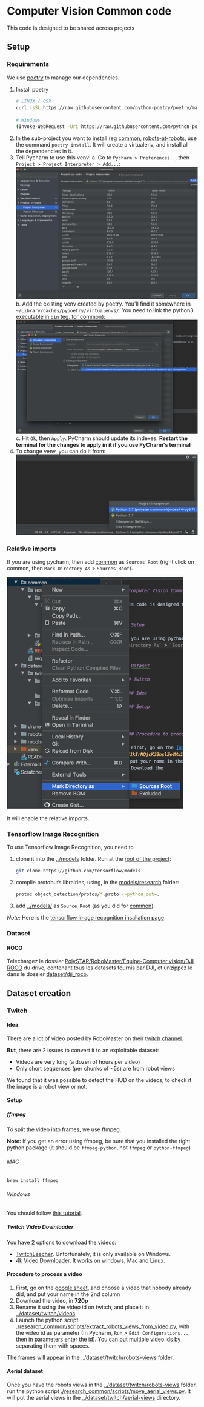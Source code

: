 
# Computer Vision Common code

This code is designed to be shared across projects


## Setup


### Requirements

We use [poetry](https://python-poetry.org/) to manage our dependencies.

1. Install poetry
    ```bash
    # LINUX / OSX
    curl -sSL https://raw.githubusercontent.com/python-poetry/poetry/master/get-poetry.py | python

    # Windows
    (Invoke-WebRequest -Uri https://raw.githubusercontent.com/python-poetry/poetry/master/get-poetry.py -UseBasicParsing).Content | python
    ```
2. In the sub-project you want to install (eg [common](./), [robots-at-robots](../robots-at-robots), use the command `poetry install`. It will create a virtualenv, and install all the dependencies in it.
3. Tell Pycharm to use this venv:
    a. Go to `Pycharm > Preferences..`, then `Project > Project Interpreter > Add...`:
        ![Add pypoetry venv to PyCharm](./doc/add_venv_1.png)
    b. Add the existing venv created by poetry. You'll find it somewhere in `~/Library/Caches/pypoetry/virtualenvs/`. You need to link the python3 executable in `bin` (eg. for common):
        ![Add pypoetry venv to PyCharm](./doc/add_venv_2.png)
     c. Hit `Ok`, then `Apply`. PyCharm should update its indexes. **Restart the terminal for the changes to apply in it if you use PyCharm's terminal**
4. To change venv, you can do it from:
   ![Change venv in PyCharm](./doc/change_venv.png)



### Relative imports

If you are using pycharm, then add [common](./) as `Sources Root` (right click on common, then `Mark Directory As` > `Sources Root`).

![Add common to Sources Root](./doc/add_common_to_source_root.png)

It will enable the relative imports.

### Tensorflow Image Recognition

To use Tensorflow Image Recognition, you need to

 1. clone it into the [../models](../models) folder. Run at the [root of the project](../):
    ```bash
    git clone https://github.com/tensorflow/models
    ```
2. compile protobufs librairies, using, in the [models/research](../models/research) folder:
    ```bash
    protoc object_detection/protos/*.proto --python_out=.
   ```
3. add [../models/](../models/research) as `Source Root` (as you did for [common](./)).

*Note:* Here is the [tensorflow image recognition insallation page](https://github.com/tensorflow/models/blob/master/research/object_detection/g3doc/installation.md)


### Dataset

#### ROCO

Telechargez le dossier [PolySTAR/RoboMaster/Équipe-Computer vision/DJI ROCO](https://drive.google.com/drive/folders/1AM3PqwwHzlK3tAS-1R5Qk3edPv0T4NzB)  du drive, contenant tous les datasets fournis par DJI, et unzippez le dans le dossier [dataset/dji_roco](../dataset/dji_roco).

## Dataset creation

### Twitch

#### Idea

There are a lot of video posted by RoboMaster on their [twitch channel](https://www.twitch.tv/robomaster).

**But**, there are 2 issues to convert it to an exploitable dataset:
 - Videos are very long (a dozen of hours per video)
 - Only short sequences (per chunks of ~5s) are from robot views
 
We found that it was possible to detect the HUD on the videos, to check if the image is a robot view or not. 

#### Setup

##### ffmpeg

To split the video into frames, we use ffmpeg.

**Note:** If you get an error using ffmpeg, be sure that you installed the right python package (it should be `ffmpeg-python`, not `ffmpeg` or `python-ffmpeg`) 

###### MAC

```bash
brew install ffmpeg
```

###### Windows

You should follow [this tutorial](https://video.stackexchange.com/questions/20495/how-do-i-set-up-and-use-ffmpeg-in-windows).


##### Twitch Video Downloader

You have 2 options to download the videos:

 - [TwitchLeecher](https://github.com/Franiac/TwitchLeecher/releases). Unfortunately, it is only available on Windows.
 - [4k Video Downloader](https://www.4kdownload.com/products/product-videodownloader). It works on windows, Mac and Linux.

#### Procedure to process a video

1. First, go on the [google sheet](https://docs.google.com/spreadsheets/d/1kIrMOjcKJ8hslZoVMx1D0H7QYj9nQLFvzUAQ1U4Le-I/edit#gid=0), and choose a video that nobody already did, and put your name in the 2nd column
2. Download the video, in **720p**
3. Rename it using the video id on twitch, and place it in [../dataset/twitch/videos](../dataset/twitch/videos)
5. Launch the python script [./research_common/scripts/extract_robots_views_from_video.py](research_common/scripts/extract_robots_views_from_video.py), with the video id as parameter (In Pycharm, `Run` > `Edit Configurations...`, then in parameters enter the id). You can put multiple video ids by separating them with spaces.

The frames will appear in the [../dataset/twitch/robots-views](../dataset/twitch/robots-views) folder.

#### Aerial dataset

Once you have the robots views in the [../dataset/twitch/robots-views](../dataset/twitch/robots-views) folder, run the python script [./research_common/scripts/move_aerial_views.py](research_common/scripts/move_aerial_views.py). It will put the aerial views in the [../dataset/twitch/aerial-views](../dataset/twitch/aerial-views) directory.
